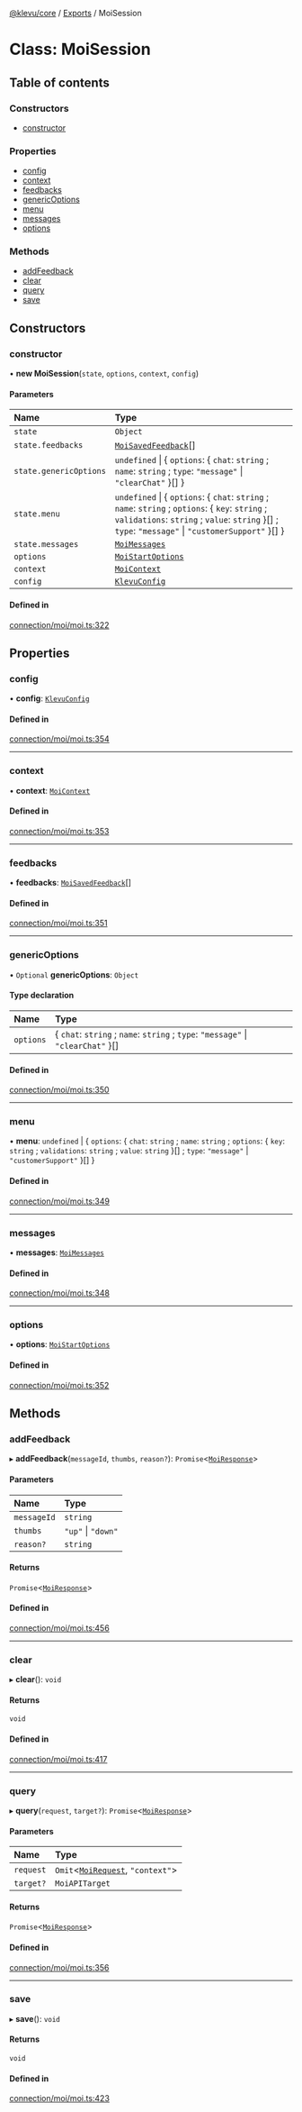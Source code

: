 [@klevu/core]() / [Exports](../modules.md) / MoiSession

# Class: MoiSession

## Table of contents

### Constructors

- [constructor](MoiSession.md#constructor)

### Properties

- [config](MoiSession.md#config)
- [context](MoiSession.md#context)
- [feedbacks](MoiSession.md#feedbacks)
- [genericOptions](MoiSession.md#genericoptions)
- [menu](MoiSession.md#menu)
- [messages](MoiSession.md#messages)
- [options](MoiSession.md#options)

### Methods

- [addFeedback](MoiSession.md#addfeedback)
- [clear](MoiSession.md#clear)
- [query](MoiSession.md#query)
- [save](MoiSession.md#save)

## Constructors

### constructor

• **new MoiSession**(`state`, `options`, `context`, `config`)

#### Parameters

| Name | Type |
| :------ | :------ |
| `state` | `Object` |
| `state.feedbacks` | [`MoiSavedFeedback`](../modules.md#moisavedfeedback)[] |
| `state.genericOptions` | `undefined` \| { `options`: { `chat`: `string` ; `name`: `string` ; `type`: ``"message"`` \| ``"clearChat"``  }[]  } |
| `state.menu` | `undefined` \| { `options`: { `chat`: `string` ; `name`: `string` ; `options`: { `key`: `string` ; `validations`: `string` ; `value`: `string`  }[] ; `type`: ``"message"`` \| ``"customerSupport"``  }[]  } |
| `state.messages` | [`MoiMessages`](../modules.md#moimessages) |
| `options` | [`MoiStartOptions`](../modules.md#moistartoptions) |
| `context` | [`MoiContext`](../modules.md#moicontext) |
| `config` | [`KlevuConfig`](KlevuConfig.md) |

#### Defined in

[connection/moi/moi.ts:322](https://github.com/klevultd/frontend-sdk/blob/492d3760/packages/klevu-core/src/connection/moi/moi.ts#L322)

## Properties

### config

• **config**: [`KlevuConfig`](KlevuConfig.md)

#### Defined in

[connection/moi/moi.ts:354](https://github.com/klevultd/frontend-sdk/blob/492d3760/packages/klevu-core/src/connection/moi/moi.ts#L354)

___

### context

• **context**: [`MoiContext`](../modules.md#moicontext)

#### Defined in

[connection/moi/moi.ts:353](https://github.com/klevultd/frontend-sdk/blob/492d3760/packages/klevu-core/src/connection/moi/moi.ts#L353)

___

### feedbacks

• **feedbacks**: [`MoiSavedFeedback`](../modules.md#moisavedfeedback)[]

#### Defined in

[connection/moi/moi.ts:351](https://github.com/klevultd/frontend-sdk/blob/492d3760/packages/klevu-core/src/connection/moi/moi.ts#L351)

___

### genericOptions

• `Optional` **genericOptions**: `Object`

#### Type declaration

| Name | Type |
| :------ | :------ |
| `options` | { `chat`: `string` ; `name`: `string` ; `type`: ``"message"`` \| ``"clearChat"``  }[] |

#### Defined in

[connection/moi/moi.ts:350](https://github.com/klevultd/frontend-sdk/blob/492d3760/packages/klevu-core/src/connection/moi/moi.ts#L350)

___

### menu

• **menu**: `undefined` \| { `options`: { `chat`: `string` ; `name`: `string` ; `options`: { `key`: `string` ; `validations`: `string` ; `value`: `string`  }[] ; `type`: ``"message"`` \| ``"customerSupport"``  }[]  }

#### Defined in

[connection/moi/moi.ts:349](https://github.com/klevultd/frontend-sdk/blob/492d3760/packages/klevu-core/src/connection/moi/moi.ts#L349)

___

### messages

• **messages**: [`MoiMessages`](../modules.md#moimessages)

#### Defined in

[connection/moi/moi.ts:348](https://github.com/klevultd/frontend-sdk/blob/492d3760/packages/klevu-core/src/connection/moi/moi.ts#L348)

___

### options

• **options**: [`MoiStartOptions`](../modules.md#moistartoptions)

#### Defined in

[connection/moi/moi.ts:352](https://github.com/klevultd/frontend-sdk/blob/492d3760/packages/klevu-core/src/connection/moi/moi.ts#L352)

## Methods

### addFeedback

▸ **addFeedback**(`messageId`, `thumbs`, `reason?`): `Promise`<[`MoiResponse`](../modules.md#moiresponse)\>

#### Parameters

| Name | Type |
| :------ | :------ |
| `messageId` | `string` |
| `thumbs` | ``"up"`` \| ``"down"`` |
| `reason?` | `string` |

#### Returns

`Promise`<[`MoiResponse`](../modules.md#moiresponse)\>

#### Defined in

[connection/moi/moi.ts:456](https://github.com/klevultd/frontend-sdk/blob/492d3760/packages/klevu-core/src/connection/moi/moi.ts#L456)

___

### clear

▸ **clear**(): `void`

#### Returns

`void`

#### Defined in

[connection/moi/moi.ts:417](https://github.com/klevultd/frontend-sdk/blob/492d3760/packages/klevu-core/src/connection/moi/moi.ts#L417)

___

### query

▸ **query**(`request`, `target?`): `Promise`<[`MoiResponse`](../modules.md#moiresponse)\>

#### Parameters

| Name | Type |
| :------ | :------ |
| `request` | `Omit`<[`MoiRequest`](../modules.md#moirequest), ``"context"``\> |
| `target?` | `MoiAPITarget` |

#### Returns

`Promise`<[`MoiResponse`](../modules.md#moiresponse)\>

#### Defined in

[connection/moi/moi.ts:356](https://github.com/klevultd/frontend-sdk/blob/492d3760/packages/klevu-core/src/connection/moi/moi.ts#L356)

___

### save

▸ **save**(): `void`

#### Returns

`void`

#### Defined in

[connection/moi/moi.ts:423](https://github.com/klevultd/frontend-sdk/blob/492d3760/packages/klevu-core/src/connection/moi/moi.ts#L423)
